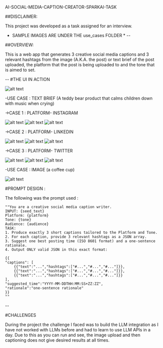 AI-SOCIAL-MEDIA-CAPTION-CREATOR-SPARKAI-TASK 

##DISCLAIMER:

This project was developed as a task assigned for an interview. 

* SAMPLE IMAGES ARE UNDER THE use_cases FOLDER *
--

##OVERVIEW:

This is a web app that generates 3 creative social media captions and 3 relevant hashtags from the image (A.K.A. the post) or text brief of the post uploaded, the platform that the post is being uploaded to and the tone that is aimed to set.

--
#THE UI IN ACTION 


![alt text](use_cases\image-2.png)

-USE CASE : TEXT BRIEF (A teddy bear product that calms children down with music when crying)

 ->CASE 1 : PLATFORM- INSTAGRAM
 
![alt text](use_cases\image-3.png)
![alt text](use_cases\image-4.png)
 ![alt text](use_cases\image-5.png)

 ->CASE 2 : PLATFORM- LINKEDIN 
 
![alt text](use_cases\image-7.png)
 ![alt text](use_cases\image-8.png)
 ![alt text](use_cases\image-6.png)

 ->CASE 3 : PLATFORM- TWITTER
 
 ![alt text](use_cases\image-10.png)
 ![alt text](use_cases\image-9.png)
 ![alt text](use_cases\image-11.png)

-USE CASE : IMAGE (a coffee cup)

![alt text](use_cases\image-12.png)
 

#PROMPT DESIGN : 

The following was the prompt used : 
   
    
    ""You are a creative social media caption writer.
    INPUT: {seed_text}
    Platform: {platform}
    Tone: {tone}
    Audience: {audience}
    TASK:
    1. Produce exactly 3 short captions tailored to the Platform and Tone.
    2. For each caption, provide 3 relevant hashtags as a JSON array.
    3. Suggest one best posting time (ISO 8601 format) and a one-sentence rationale.
    4. Output ONLY valid JSON in this exact format:

    {{
    "captions": [
        {{"text":"...","hashtags":["#...","#...","#..."]}},
        {{"text":"...","hashtags":["#...","#...","#..."]}},
        {{"text":"...","hashtags":["#...","#...","#..."]}}
    ],
    "suggested_time":"YYYY-MM-DDTHH:MM:SS+ZZ:ZZ",
    "rationale":"one-sentence rationale"
    }}
    ""

--

#CHALLENGES


During the project the challenge I faced was to build the LLM integration as I have not worked with LLMs before and had to learn to use LLM APIs in a day. Due to this as you can run and see, the image upload and then captioning does not give desired results at all times.





